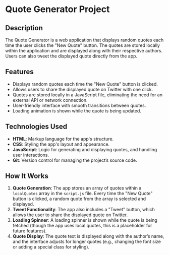 # Quote Generator Project

## Description

The Quote Generator is a web application that displays random quotes each time the user clicks the "New Quote" button. The quotes are stored locally within the application and are displayed along with their respective authors. Users can also tweet the displayed quote directly from the app.

## Features

- Displays random quotes each time the "New Quote" button is clicked.
- Allows users to share the displayed quote on Twitter with one click.
- Quotes are stored locally in a JavaScript file, eliminating the need for an external API or network connection.
- User-friendly interface with smooth transitions between quotes.
- Loading animation is shown while the quote is being updated.

## Technologies Used

- **HTML**: Markup language for the app's structure.
- **CSS**: Styling the app's layout and appearance.
- **JavaScript**: Logic for generating and displaying quotes, and handling user interactions.
- **Git**: Version control for managing the project’s source code.

## How It Works

1. **Quote Generation**: The app stores an array of quotes within a `localQuotes` array in the `script.js` file. Every time the "New Quote" button is clicked, a random quote from the array is selected and displayed.
2. **Tweet Functionality**: The app also includes a "Tweet" button, which allows the user to share the displayed quote on Twitter.
3. **Loading Spinner**: A loading spinner is shown while the quote is being fetched (though the app uses local quotes, this is a placeholder for future features).
4. **Quote Display**: The quote text is displayed along with the author’s name, and the interface adjusts for longer quotes (e.g., changing the font size or adding a special class for styling).


